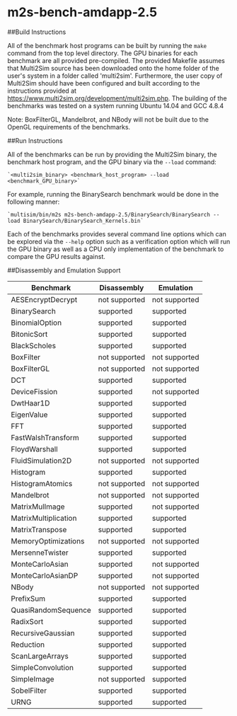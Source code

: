 # m2s-bench-amdapp-2.5

##Build Instructions

All of the benchmark host programs can be built by running the `make` command from the top level directory. The GPU binaries for each benchmark are all provided pre-compiled. The provided Makefile assumes that Multi2Sim source has been downloaded onto the home folder of the user's system in a folder called 'multi2sim'. Furthermore, the user copy of Multi2Sim should have been configured and built according to the instructions provided at https://www.multi2sim.org/development/multi2sim.php. The building of the benchmarks was tested on a system running Ubuntu 14.04 and GCC 4.8.4

Note: BoxFilterGL, Mandelbrot, and NBody will not be built due to the OpenGL requirements of the benchmarks.

##Run Instructions

All of the benchmarks can be run by providing the Multi2Sim binary, the benchmark host program, and the GPU binary via the `--load` command:

	`<multi2sim_binary> <benchmark_host_program> --load <benchmark_GPU_binary>`

For example, running the BinarySearch benchmark would be done in the following manner:

	`multisim/bin/m2s m2s-bench-amdapp-2.5/BinarySearch/BinarySearch --load BinarySearch/BinarySearch_Kernels.bin`

Each of the benchmarks provides several command line options which can be explored via the `--help` option such as a verification option which will run the GPU binary as well as a CPU only implementation of the benchmark to compare the GPU results against.

##Disassembly and Emulation Support

| Benchmark            | Disassembly   | Emulation     |
|----------------------|---------------|---------------|
| AESEncryptDecrypt    | not supported | not supported |
| BinarySearch         | supported     | supported     |
| BinomialOption       | supported     | supported     |
| BitonicSort          | supported     | supported     |
| BlackScholes         | supported     | supported     |
| BoxFilter            | not supported | not supported |
| BoxFilterGL          | not supported | not supported |
| DCT                  | supported     | supported     |
| DeviceFission        | supported     | not supported |
| DwtHaar1D            | supported     | supported     |
| EigenValue           | supported     | supported     |
| FFT                  | supported     | supported     |
| FastWalshTransform   | supported     | supported     |
| FloydWarshall        | supported     | supported     |
| FluidSimulation2D    | not supported | not supported |
| Histogram            | supported     | supported     |
| HistogramAtomics     | not supported | not supported |
| Mandelbrot           | not supported | not supported |
| MatrixMulImage       | supported     | not supported |
| MatrixMultiplication | supported     | supported     |
| MatrixTranspose      | supported     | supported     |
| MemoryOptimizations  | not supported | not supported |
| MersenneTwister      | supported     | supported     |
| MonteCarloAsian      | supported     | not supported |
| MonteCarloAsianDP    | supported     | not supported |
| NBody                | not supported | not supported |
| PrefixSum            | supported     | supported     |
| QuasiRandomSequence  | supported     | supported     |
| RadixSort            | supported     | supported     |
| RecursiveGaussian    | supported     | supported     |
| Reduction            | supported     | supported     |
| ScanLargeArrays      | supported     | supported     |
| SimpleConvolution    | supported     | supported     |
| SimpleImage          | not supported | supported     |
| SobelFilter          | supported     | supported     |
| URNG                 | supported     | supported     |


